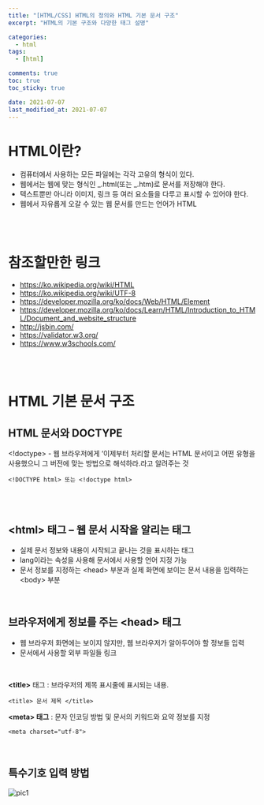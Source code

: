 ```yaml
---
title: "[HTML/CSS] HTML의 정의와 HTML 기본 문서 구조"
excerpt: "HTML의 기본 구조와 다양한 태그 설명"

categories:
  - html
tags:
  - [html]

comments: true
toc: true
toc_sticky: true

date: 2021-07-07
last_modified_at: 2021-07-07
---
```


# HTML이란?

- 컴퓨터에서 사용하는 모든 파일에는 각각 고유의 형식이 있다.
- 웹에서는 웹에 맞는 형식인 _.html(또는 _.htm)로 문서를 저장해야 한다.
- 텍스트뿐만 아니라 이미지, 링크 등 여러 요소들을 다루고 표시할 수 있어야 한다.
- 웹에서 자유롭게 오갈 수 있는 웹 문서를 만드는 언어가 HTML

<br><br>

# 참조할만한 링크

- <https://ko.wikipedia.org/wiki/HTML>
- <https://ko.wikipedia.org/wiki/UTF-8>
- <https://developer.mozilla.org/ko/docs/Web/HTML/Element>
- <https://developer.mozilla.org/ko/docs/Learn/HTML/Introduction_to_HTML/Document_and_website_structure>
- <http://jsbin.com/>
- <https://validator.w3.org/>
- <https://www.w3schools.com/>

<br><br>

# HTML 기본 문서 구조

## HTML 문서와 DOCTYPE

\<!doctype> - 웹 브라우저에게 ‘이제부터 처리할 문서는 HTML 문서이고 어떤 유형을 사용했으니 그 버전에 맞는 방법으로 해석하라.라고 알려주는 것

```
<!DOCTYPE html> 또는 <!doctype html>
```

<br><br>

## \<html> 태그 – 웹 문서 시작을 알리는 태그

- 실제 문서 정보와 내용이 시작되고 끝나는 것을 표시하는 태그
- lang이라는 속성을 사용해 문서에서 사용할 언어 지정 가능
- 문서 정보를 지정하는 \<head> 부분과 실제 화면에 보이는 문서 내용을 입력하는 \<body> 부분

<br>

## 브라우저에게 정보를 주는 \<head> 태그

- 웹 브라우저 화면에는 보이지 않지만, 웹 브라우저가 알아두어야 할 정보들 입력
- 문서에서 사용할 외부 파일들 링크

<br>

**\<title>** 태그 : 브라우저의 제목 표시줄에 표시되는 내용.

```
<title> 문서 제목 </title>
```

**\<meta> 태그** : 문자 인코딩 방법 및 문서의 키워드와 요약 정보를 지정

```
<meta charset="utf-8">
```

<br>

## 특수기호 입력 방법

![pic1](https://user-images.githubusercontent.com/86935775/125194860-1c1f9f80-e28e-11eb-8624-f3bcb47e33f3.png)
